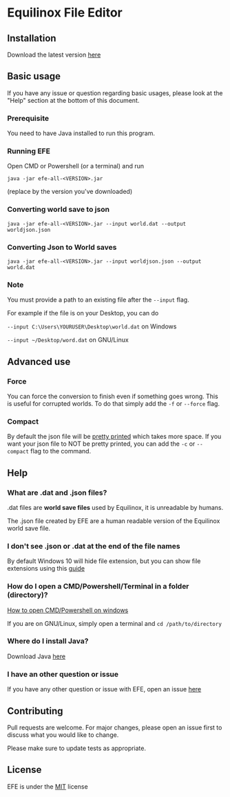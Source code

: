 # Equilinox File Editor

## Installation

Download the latest version [here](https://github.com/Wyn-Price/EFE/releases/latest)

## Basic usage
If you have any issue or question regarding basic usages, please look at the "Help" section at the bottom of this document.

### Prerequisite
You need to have Java installed to run this program.

### Running EFE
Open CMD or Powershell (or a terminal) and run

`java -jar efe-all-<VERSION>.jar` 

(replace <VERSION> by the version you've downloaded)

### Converting world save to json
`java -jar efe-all-<VERSION>.jar --input world.dat --output worldjson.json`

### Converting Json to World saves
`java -jar efe-all-<VERSION>.jar --input worldjson.json --output world.dat`

### Note
You must provide a path to an existing file after the `--input` flag.

For example if the file is on your Desktop, you can do

`--input C:\Users\YOURUSER\Desktop\world.dat` on Windows

`--input ~/Desktop/word.dat` on GNU/Linux

## Advanced use

### Force
You can force the conversion to finish even if something goes wrong. This is useful for corrupted worlds. To do that simply add the `-f` or `--force` flag.

### Compact
By default the json file will be [pretty printed](https://en.wikipedia.org/wiki/Prettyprint) which takes more space. If you want your json file to NOT be pretty printed, you can add the `-c` or `--compact` flag to the command.

## Help

### What are .dat and .json files?
.dat files are **world save files** used by Equilinox, it is unreadable by humans.

The .json file created by EFE are a human readable version of the Equilinox world save file.

### I don't see .json or .dat at the end of the file names
By default Windows 10 will hide file extension, but you can show file extensions using this [guide](https://www.howtogeek.com/205086/beginner-how-to-make-windows-show-file-extensions/)

### How do I open a CMD/Powershell/Terminal in a folder (directory)?

[How to open CMD/Powershell on windows](https://www.thewindowsclub.com/how-to-open-command-prompt-from-right-click-menu)

If you are on GNU/Linux, simply open a terminal and `cd /path/to/directory`

### Where do I install Java?

Download Java [here](https://www.java.com/en/download/)

### I have an other question or issue
If you have any other question or issue with EFE, open an issue [here](https://github.com/Wyn-Price/EFE/issues)

## Contributing
Pull requests are welcome. For major changes, please open an issue first to discuss what you would like to change.

Please make sure to update tests as appropriate.

## License
EFE is under the [MIT](LICENSE) license

